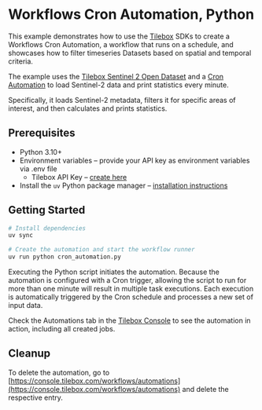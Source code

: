 # Workflows Cron Automation, Python

This example demonstrates how to use the [Tilebox](https://tilebox.com) SDKs to create a Workflows Cron Automation, a workflow that runs on a schedule, and showcases how to filter timeseries Datasets based on spatial and temporal criteria.

The example uses the [Tilebox Sentinel 2 Open Dataset](https://console.tilebox.com/datasets/explorer/34d7b08b-8a27-4b40-819b-b11c6189695a) and a [Cron Automation](https://docs.tilebox.com/workflows/near-real-time/cron) to load Sentinel-2 data and print statistics every minute.

Specifically, it loads Sentinel-2 metadata, filters it for specific areas of interest, and then calculates and prints statistics.

## Prerequisites

- Python 3.10+
- Environment variables – provide your API key as environment variables via .env file
    - Tilebox API Key – [create here](https://console.tilebox.com/account/api-keys)
- Install the `uv` Python package manager – [installation instructions](https://docs.astral.sh/uv/)

## Getting Started

```bash
# Install dependencies
uv sync

# Create the automation and start the workflow runner
uv run python cron_automation.py
```

Executing the Python script initiates the automation. Because the automation is configured with a Cron trigger, allowing the script to run for more than one minute will result in multiple task executions. Each execution is automatically triggered by the Cron schedule and processes a new set of input data.

Check the Automations tab in the [Tilebox Console](https://console.tilebox.com/workflows/automations) to see the automation in action, including all created jobs.

## Cleanup

To delete the automation, go to [https://console.tilebox.com/workflows/automations](https://console.tilebox.com/workflows/automations) and delete the respective entry.
